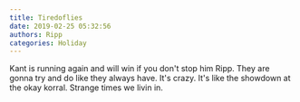 ```yaml
---
title: Tiredoflies
date: 2019-02-25 05:32:56
authors: Ripp
categories: Holiday
---
```


 Kant is running again and will win if you don't stop him Ripp. They are gonna try and do like they always have. It's crazy. It's like the showdown at the okay korral. Strange times we livin in.